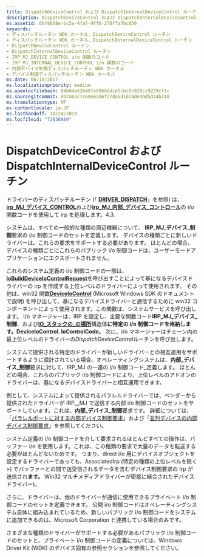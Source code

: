 ```yaml
---
title: DispatchDeviceControl および DispatchInternalDeviceControl ルーチン
description: DispatchDeviceControl および DispatchInternalDeviceControl ルーチン
ms.assetid: 0bf8868e-bc5a-4fa7-9ff6-270f7a7bc850
keywords:
- ディスパッチルーチン WDK カーネル、DispatchDeviceControl ルーチン
- ディスパッチルーチン WDK カーネル、DispatchInternalDeviceControl ルーチン
- DispatchDeviceControl ルーチン
- DispatchInternalDeviceControl ルーチン
- IRP_MJ_DEVICE_CONTROL i/o 関数のコード
- IRP_MJ_INTERNAL_DEVICE_CONTROL i/o 関数のコード
- 内部デバイス制御ディスパッチルーチン WDK カーネル
- デバイス制御ディスパッチルーチン WDK カーネル
ms.date: 06/16/2017
ms.localizationpriority: medium
ms.openlocfilehash: 84b04e62b40fe08666dce5cbc6c829cc9229cf1c
ms.sourcegitcommit: 4b7a6ac7c68e6ad6f27da5d1dc4deabd5d34b748
ms.translationtype: MT
ms.contentlocale: ja-JP
ms.lasthandoff: 10/24/2019
ms.locfileid: "72836889"
---
```

# <a name="dispatchdevicecontrol-and-dispatchinternaldevicecontrol-routines"></a>DispatchDeviceControl および DispatchInternalDeviceControl ルーチン


ドライバーのディスパッチルーチン (「 [**DRIVER_DISPATCH**](https://docs.microsoft.com/windows-hardware/drivers/ddi/wdm/nc-wdm-driver_dispatch)」を参照) は、 [**irp\_MJ\_デバイス\_CONTROL**](https://docs.microsoft.com/windows-hardware/drivers/kernel/irp-mj-device-control)および[**irp\_MJ\_内部\_デバイス\_コントロール**](https://docs.microsoft.com/windows-hardware/drivers/kernel/irp-mj-internal-device-control)の i/o 関数コードを使用して irp を処理します。4.3.

システムは、すべての一般的な種類の周辺機器について、 **IRP\_MJ\_デバイス\_制御**要求の i/o 制御コードのセットを定義します。 デバイスの種類ごとに新しいドライバーは、これらの要求をサポートする必要があります。 ほとんどの場合、デバイスの種類ごとにこれらのパブリック i/o 制御コードは、ユーザーモードアプリケーションにエクスポートされません。 


これらのシステム定義の i/o 制御コードの一部は、 [**IoBuildDeviceIoControlRequest**](https://docs.microsoft.com/windows-hardware/drivers/ddi/wdm/nf-wdm-iobuilddeviceiocontrolrequest)を呼び出すことによって基になるデバイスドライバーの irp を作成する上位レベルのドライバーによって使用されます。 その他は、win32 関数[**DeviceIoControl**](https://docs.microsoft.com/windows/desktop/api/ioapiset/nf-ioapiset-deviceiocontrol) (Microsoft Windows SDK のドキュメントで説明) を呼び出して、基になるデバイスドライバーと通信するために win32 コンポーネントによって使用されます。この関数は、システムサービスを呼び出します。 I/o マネージャーは、IRP を設定し、主要な関数コード**IRP\_MJ\_デバイス\_制御**、および[**IO\_スタックの\_の場所**](https://docs.microsoft.com/windows-hardware/drivers/ddi/wdm/ns-wdm-_io_stack_location)構造体**に特定の i/o 制御コードを格納します。DeviceIoControl. IoControlCode**。 次に、i/o マネージャーはチェーン内の最上位レベルのドライバーの*DispatchDeviceControl*ルーチンを呼び出します。

システムで提供される特定のドライバーが新しいドライバーとの相互運用をサポートするように設計されている場合、オペレーティングシステムは、**内部\_デバイス\_制御**要求に対して、IRP\_MJ の一連の i/o 制御コード\_定義します。 ほとんどの場合、これらのパブリック i/o 制御コードにより、上位レベルのアドオンのドライバーは、基になるデバイスドライバーと相互運用できます。

例として、システムによって提供されるパラレルドライバーでは、ベンダーから提供されたドライバーが IRP\_\_MJ で送信する内部 i/o 制御コードのセットをサポートしています。これは、**内部\_デバイス\_制御**要求です。 詳細については、「[パラレルポートに対する内部デバイス制御要求](https://docs.microsoft.com/windows-hardware/drivers/ddi/index)」および「[並列デバイスの内部デバイス制御要求](https://docs.microsoft.com/windows-hardware/drivers/ddi/index)」を参照してください。

システム定義の i/o 制御コードを介して要求されるほとんどすべての操作は、バッファー i/o を使用します。これは、この種類の要求で大量のデータを転送する必要がほとんどないためです。 つまり、direct i/o 用にデバイスオブジェクトを設定するドライバーであっても、AssociatedIrp (特定の種類の上位レベルを除く&gt;) でバッファーとの間で送受信されるデータを含むデバイス制御要求の Irp が送信され**ます。** Win32 マルチメディアドライバーが密接に結合されたデバイスドライバー)。

さらに、ドライバーは、他のドライバーが通信に使用できるプライベート i/o 制御コードのセットを定義できます。 公開 i/o 制御コードはオペレーティングシステム自体に組み込まれているため、新しいパブリック i/o 制御コードをシステムに追加できるのは、Microsoft Corporation と連携している場合のみです。

さまざまな種類のドライバーがサポートする必要があるパブリック i/o 制御コードのセットと、プライベート i/o 制御コードの定義については、Windows Driver Kit (WDK) のデバイス固有の参照セクションを参照してください。

 

 




